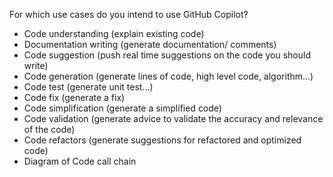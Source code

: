 For which use cases do you intend to use GitHub Copilot?

- Code understanding (explain existing code)
- Documentation writing (generate documentation/ comments)
- Code suggestion (push real time suggestions on the code you should write)
- Code generation (generate lines of code, high level code, algorithm…)
- Code test (generate unit test…)
- Code fix (generate a fix)
- Code simplification (generate a simplified code)
- Code validation (generate advice to validate the accuracy and relevance of the code)
- Code refactors (generate suggestions for refactored and optimized code)
- Diagram of Code call chain
